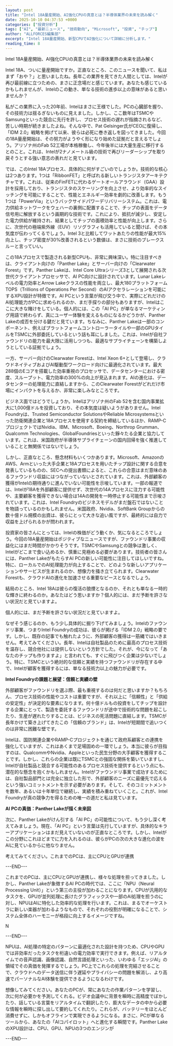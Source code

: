 ```yaml
---
layout: post
title: "Intel 18A量産開始、AI強化CPUの真意とは？半導体業界の未来を読み解く"
date: 2025-10-10 04:37:53 +0000
categories: ["投資分析"]
tags: ["AI", "最新ニュース", "技術動向", "Microsoft", "投資", "チップ"]
author: "ALLFORCES編集部"
excerpt: "Intel 18A量産開始、新型CPUでAI強化について詳細に分析します。"
reading_time: 8
---
```


Intel 18A量産開始、AI強化CPUの真意とは？半導体業界の未来を読み解く

Intel 18A、ついに量産開始ですか。正直なところ、このニュースを聞いて、私はまず「おや？」と思いましたね。長年この業界を見てきた人間としては、Intelが再び最前線に立つための、まさに正念場だと感じています。あなたも感じているかもしれませんが、Intelのこの動き、単なる技術の進歩以上の意味があると思いませんか？

私がこの業界に入った20年前、Intelはまさに王様でした。PCの心臓部を握り、その技術力は揺るぎないものに見えました。しかし、ここ数年はTSMCやSamsungといった競合に先行を許し、プロセス技術の遅れが指摘されるなど、苦しい時期が続きましたよね。そんな中で、Pat Gelsinger氏がCEOに復帰し、「IDM 2.0」戦略を掲げて以来、彼らは必死に巻き返しを図ってきました。今回の18A量産開始は、その努力がようやく形になり始めた証拠だと言えるでしょう。アリゾナ州のFab 52工場が本格稼働し、今年後半には大量生産に移行するとのこと。これは、Intelが2ナノメートル級の技術で再びリーダーシップを取り戻そうとする強い意志の表れだと見ています。

では、このIntel 18Aプロセス、具体的に何がすごいのでしょうか。技術的な核心は2つあります。1つは「RibbonFET」と呼ばれる新しいトランジスタアーキテクチャです。これは、従来のFinFETに代わるゲートオールアラウンド（GAA）設計を採用しており、トランジスタのスケーリングを向上させ、より効率的なスイッチングを可能にすることで、性能とエネルギー効率を劇的に改善します。もう1つは「PowerVia」というバックサイドパワーデリバリーシステム。これは、電力供給ネットワークをウェハーの裏側に配置することで、チップの表面をデータ信号用に解放するという画期的な技術です。これにより、抵抗が減少し、安定した電力供給が維持され、結果としてチップの面積効率と性能が向上します。さらに、次世代の極端紫外線（EUV）リソグラフィも活用していると聞けば、その本気度が伝わってくるでしょう。Intel 3と比較してワットあたりの性能が最大15%向上し、チップ密度が30%改善されるという数値は、まさに技術のブレークスルーと言っていい。

この18Aプロセスで製造される新型CPUも、非常に興味深い。特に注目すべきは、クライアント向けの「Panther Lake」とサーバー向けの「Clearwater Forest」です。Panther Lakeは、Intel Core Ultraシリーズ3として展開される次世代クライアントプロセッサで、AI PC向けに設計されています。Lunar Lakeレベルの電力効率とArrow Lakeクラスの性能を両立し、最大180プラットフォームTOPS（Trillions of Operations Per Second）のAIアクセラレーションを可能にするXPU設計が特徴です。AI PCという言葉が飛び交う中で、実際にどれだけのAI処理能力がPCに求められるのか、まだ手探りの部分もありますが、Intelはここに大きな賭けをしている。個人的には、この「AI PC」が単なるマーケティング用語で終わらず、真にユーザー体験を変えるものになるかどうかが、Panther Lakeの成否を分ける鍵だと見ています。ちなみに、Panther Lakeは一部のコンポーネント、例えばプラットフォームコントローラータイルや一部のGPUタイルをTSMCに外部委託しているという話も耳にしました。これは、Intelが自社ファウンドリの能力を最大限に活用しつつも、最適なサプライチェーンを構築しようとしている証拠でしょう。

一方、サーバー向けのClearwater Forestは、Intel Xeon 6+として登場し、クラウドネイティブおよびAI駆動型ワークロード向けに最適化されています。最大288個のEコアを搭載した効率重視のプロセッサで、データセンターにおける密度、スループット、電力効率の300%の向上が見込まれます。AIの進化は、データセンターの処理能力に直結しますから、このClearwater Forestがどれだけ市場にインパクトを与えるか、非常に楽しみなところです。

ビジネス面ではどうでしょうか。Intelはアリゾナ州のFab 52を含む国内事業拡大に1,000億ドルを投資しており、その本気度は疑いようがありません。Intel Foundryは、Trusted Semiconductor SolutionsやReliable Microsystemsといった防衛関連企業と18Aプロセスを使用する契約を締結しているほか、RAMP-CプロジェクトではNvidia、IBM、Microsoft、Boeing、Northrop Grumman、Qualcomm Technologies、GlobalFoundriesといった錚々たる企業と協力しています。これは、米国政府が半導体サプライチェーンの国内回帰を強く推進していることと無関係ではないでしょう。

しかし、正直なところ、懸念材料もいくつかあります。Microsoft、AmazonのAWS、Armといった大手企業と18Aプロセスを用いたチップ設計に関する合意を発表しているものの、SECへの提出書類によると、これらの合意はまだ意味のあるファウンドリ収益にはつながっていないとされています。これは、外部顧客の獲得がIntelの期待通りに進んでいない可能性を示唆しています。一部の報道では、Intelが18Aを外部顧客に提供せず、次世代の14Aプロセスに注力する可能性や、主要顧客を獲得できない場合は14Aの開発を一時停止する可能性まで示唆されています。これは、Intel Foundryのビジネスモデルがまだ盤石ではないことを物語っているのかもしれません。米国政府、Nvidia、SoftBank Groupからの数十億ドル規模の出資は、彼らにとって大きな追い風ですが、最終的には自力で収益を上げられるかが問われます。

投資家の皆さんにとっては、Intelの株価がどう動くか、気になるところでしょう。今回の18A量産開始はポジティブなニュースですが、ファウンドリ事業の収益化にはまだ時間がかかりそうです。TSMCやSamsungとの競争は激しく、Intelがどこまで食い込めるか、慎重に見極める必要があります。技術者の皆さんには、Panther LakeがもたらすAI PCの新しい可能性に注目してほしいですね。特に、ローカルでのAI処理能力が向上することで、どのような新しいアプリケーションやサービスが生まれるのか、想像力を掻き立てられます。Clearwater Forestも、クラウドAIの進化を加速させる重要なピースとなるでしょう。

結局のところ、Intel 18Aは彼らの復活の狼煙となるのか、それとも単なる一時的な輝きに終わるのか。あなたはどう思いますか？個人的には、まだ予断を許さない状況だと見ていますよ。

個人的には、まだ予断を許さない状況だと見ていますよ。

なぜそう感じるのか、もう少し具体的に掘り下げてみましょう。Intelのファウンドリ事業、つまりIntel Foundryの成功は、彼らが掲げる「IDM 2.0」戦略の要です。しかし、既存の記事でも触れたように、外部顧客の獲得は一筋縄ではいきません。考えてみてください。長年、Intelは自社製品のために最高のプロセス技術を温存し、競合他社には提供しないという方針でした。それが、今になって「あなたのチップも作りますよ」と言われても、すぐに飛びつく企業は少ないでしょう。特に、TSMCという絶対的な信頼と実績を持つファウンドリが存在する中で、Intelが顧客を獲得するには、単なる技術力以上の魅力が必要です。

**Intel Foundryの課題と展望：信頼と実績の壁**

外部顧客がファウンドリを選ぶ際、最も重視するのは何だと思いますか？もちろん、プロセス技術の性能やコストは重要ですが、それ以上に「信頼性」と「供給の安定性」が決定的な要素になります。何十億ドルもの投資をしてチップを設計する企業にとって、製造を委託するファウンドリが途中で技術的な問題を起こしたり、生産が遅れたりすることは、ビジネスの死活問題に直結します。TSMCが長年かけて築き上げてきたこの「信頼のブランド」は、Intelが短期間で追いつくのは非常に困難な壁です。

Intelは、国防関連企業やRAMP-Cプロジェクトを通じて政府系顧客との連携を強化していますが、これはあくまで足場固めの一環でしょう。本当に彼らが目指すのは、QualcommやNvidia、Appleといった民生分野の大手顧客を獲得することです。しかし、これらの企業は既にTSMCとの強固な関係を築いていますし、Intelが自社製品と競合する可能性のあるプロセス技術を提供するという点にも、潜在的な懸念を抱くかもしれません。Intelがファウンドリ事業で成功するためには、自社製品部門とは完全に独立した形で、外部顧客のニーズに最優先で応えるという強いコミットメントを示す必要があります。そして、そのコミットメントを数年、あるいは十年単位で継続し、実績を積み重ねていくこと。これが、Intel Foundryが真の競争力を得るための唯一の道だと私は見ています。

**AI PCの真価：Panther Lakeが描く未来図**

次に、Panther Lakeがけん引する「AI PC」の可能性について、もう少し深く考えてみましょう。現在、「AI PC」という言葉は先行していますが、具体的なキラーアプリケーションはまだ見えていないのが正直なところです。しかし、Intelがこの分野にこれほどまでに力を入れるのは、彼らがPCの次の大きな進化の波をAIに見ているからに他なりません。

考えてみてください。これまでのPCは、主にCPUとGPUが連携

---END---

これまでのPCは、主にCPUとGPUが連携し、様々な処理を担ってきました。しかし、Panther Lakeが象徴するAI PCの時代では、ここに「NPU（Neural Processing Unit）」という第三の主役が加わることになります。CPUが汎用的なタスクを、GPUが並列処理に長けたグラフィックスや一部のAI処理を担うのに対し、NPUはAIに特化した効率的な処理を行います。これは、まるでオーケストラに新しい楽器が加わるようなもので、それぞれの役割が明確になることで、システム全体のハーモニーが格段に向上するイメージですね。

N

---END---

NPUは、AI処理の特定のパターンに最適化された設計を持つため、CPUやGPUでは非効率だったタスクを桁違いの電力効率で実行できます。例えば、リアルタイムでの音声認識、画像認識、自然言語処理といった、いわゆる「エッジAI」の領域でその真価を発揮するでしょう。PC上でこれらの処理を完結させることで、クラウドへのデータ送信に伴う遅延やプライバシーの問題を解消し、より高速でパーソナルなAI体験を提供できるようになるわけです。

想像してみてください。あなたのPCが、常にあなたの作業パターンを学習し、次に何が必要かを予測してくれる。ビデオ会議中に背景を瞬時に高精度でぼかしたり、話している言葉をリアルタイムで翻訳したり、膨大なデータの中から必要な情報を瞬時に探し出して要約してくれたり。これらが、バッテリーをほとんど消費せずに、しかもオフラインで実現できるようになる。まさに、PCが単なるツールから、あなたの「AIコパイロット」へと進化する瞬間です。Panther LakeのXPU設計は、CPU、GPU、NPUの3つのエンジンが

---END---